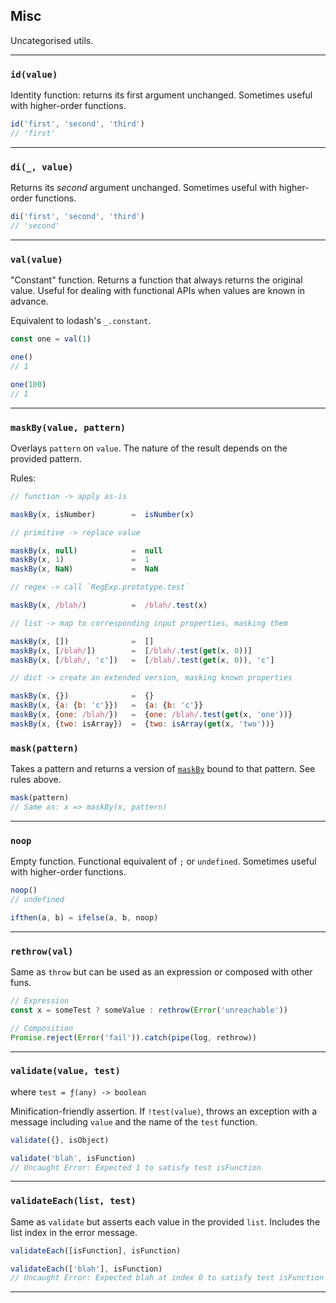 ## Misc

Uncategorised utils.

---

### `id(value)`

Identity function: returns its first argument unchanged. Sometimes useful with higher-order functions.

```js
id('first', 'second', 'third')
// 'first'
```

---

### `di(_, value)`

Returns its _second_ argument unchanged. Sometimes useful with higher-order functions.

```js
di('first', 'second', 'third')
// 'second'
```

---

### `val(value)`

"Constant" function. Returns a function that always returns the original value. Useful for dealing with functional APIs when values are known in advance.

Equivalent to lodash's `_.constant`.

```js
const one = val(1)

one()
// 1

one(100)
// 1
```

---

### `maskBy(value, pattern)`

Overlays `pattern` on `value`. The nature of the result depends on the provided
pattern.

Rules:

```js
// function -> apply as-is

maskBy(x, isNumber)        =  isNumber(x)

// primitive -> replace value

maskBy(x, null)            =  null
maskBy(x, 1)               =  1
maskBy(x, NaN)             =  NaN

// regex -> call `RegExp.prototype.test`

maskBy(x, /blah/)          =  /blah/.test(x)

// list -> map to corresponding input properties, masking them

maskBy(x, [])              =  []
maskBy(x, [/blah/])        =  [/blah/.test(get(x, 0))]
maskBy(x, [/blah/, 'c'])   =  [/blah/.test(get(x, 0)), 'c']

// dict -> create an extended version, masking known properties

maskBy(x, {})              =  {}
maskBy(x, {a: {b: 'c'}})   =  {a: {b: 'c'}}
maskBy(x, {one: /blah/})   =  {one: /blah/.test(get(x, 'one'))}
maskBy(x, {two: isArray})  =  {two: isArray(get(x, 'two'))}
```

### `mask(pattern)`

Takes a pattern and returns a version of [`maskBy`](#-maskby-pattern-value-) bound to that pattern. See rules above.

```js
mask(pattern)
// Same as: x => maskBy(x, pattern)
```

---

### `noop`

Empty function. Functional equivalent of `;` or `undefined`. Sometimes useful with higher-order functions.

```js
noop()
// undefined

ifthen(a, b) = ifelse(a, b, noop)
```

---

### `rethrow(val)`

Same as `throw` but can be used as an expression or composed with other funs.

```js
// Expression
const x = someTest ? someValue : rethrow(Error('unreachable'))

// Composition
Promise.reject(Error('fail')).catch(pipe(log, rethrow))
```

---

### `validate(value, test)`

where `test = ƒ(any) -> boolean`

Minification-friendly assertion. If `!test(value)`, throws an exception with a message including `value` and the name of the `test` function.

```js
validate({}, isObject)

validate('blah', isFunction)
// Uncaught Error: Expected 1 to satisfy test isFunction
```

---

### `validateEach(list, test)`

Same as `validate` but asserts each value in the provided `list`. Includes the list index in the error message.

```js
validateEach([isFunction], isFunction)

validateEach(['blah'], isFunction)
// Uncaught Error: Expected blah at index 0 to satisfy test isFunction
```

----
